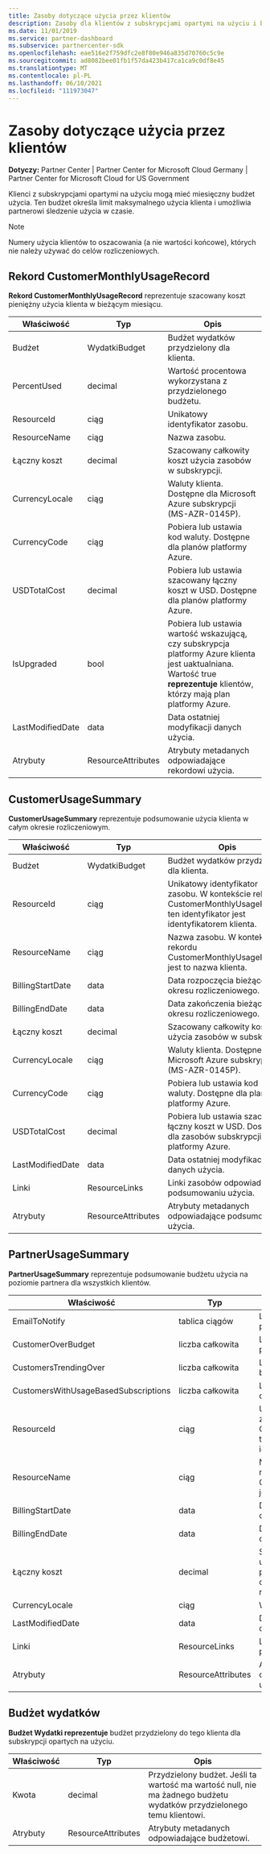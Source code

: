 ```yaml
---
title: Zasoby dotyczące użycia przez klientów
description: Zasoby dla klientów z subskrypcjami opartymi na użyciu i budżetami użycia miesięcznego (w tym CustomerMonthlyUsageRecord, CustomerUsageSummary, PartnerUsageSummary i SpendingBudget).
ms.date: 11/01/2019
ms.service: partner-dashboard
ms.subservice: partnercenter-sdk
ms.openlocfilehash: eae516e2f759dfc2e8f80e946a835d70760c5c9e
ms.sourcegitcommit: ad8082bee01fb1f57da423b417ca1ca9c0df8e45
ms.translationtype: MT
ms.contentlocale: pl-PL
ms.lasthandoff: 06/10/2021
ms.locfileid: "111973047"
---
```

# <a name="customer-usage-resources"></a>Zasoby dotyczące użycia przez klientów

**Dotyczy:** Partner Center | Partner Center for Microsoft Cloud Germany | Partner Center for Microsoft Cloud for US Government

Klienci z subskrypcjami opartymi na użyciu mogą mieć miesięczny budżet użycia. Ten budżet określa limit maksymalnego użycia klienta i umożliwia partnerowi śledzenie użycia w czasie.

> [!NOTE]
> Numery użycia klientów to oszacowania (a nie wartości końcowe), których nie należy używać do celów rozliczeniowych.

## <a name="customermonthlyusagerecord"></a>Rekord CustomerMonthlyUsageRecord

**Rekord CustomerMonthlyUsageRecord** reprezentuje szacowany koszt pieniężny użycia klienta w bieżącym miesiącu.

| Właściwość         | Typ               | Opis                                                              |
|------------------|--------------------|--------------------------------------------------------------------------|
| Budżet           | WydatkiBudget     | Budżet wydatków przydzielony dla klienta.                          |
| PercentUsed      | decimal             | Wartość procentowa wykorzystana z przydzielonego budżetu.                        |
| ResourceId       | ciąg             | Unikatowy identyfikator zasobu.                                   |
| ResourceName     | ciąg             | Nazwa zasobu.                                                |
| Łączny koszt        | decimal             | Szacowany całkowity koszt użycia zasobów w subskrypcji.|
| CurrencyLocale   | ciąg             | Waluty klienta. Dostępne dla Microsoft Azure subskrypcji (MS-AZR-0145P).            |
| CurrencyCode     | ciąg             | Pobiera lub ustawia kod waluty. Dostępne dla planów platformy Azure.           |
| USDTotalCost     | decimal             | Pobiera lub ustawia szacowany łączny koszt w USD. Dostępne dla planów platformy Azure.                                         |
| IsUpgraded       | bool             | Pobiera lub ustawia wartość wskazującą, czy subskrypcja platformy Azure klienta jest uaktualniana. Wartość true **reprezentuje** klientów, którzy mają plan platformy Azure.                         |
| LastModifiedDate | data               | Data ostatniej modyfikacji danych użycia.                               |
| Atrybuty       | ResourceAttributes | Atrybuty metadanych odpowiadające rekordowi użycia.               |

## <a name="customerusagesummary"></a>CustomerUsageSummary

**CustomerUsageSummary** reprezentuje podsumowanie użycia klienta w całym okresie rozliczeniowym.

| Właściwość         | Typ               | Opis                                                                                                      |
|------------------|--------------------|------------------------------------------------------------------------------------------------------------------|
| Budżet           | WydatkiBudget     | Budżet wydatków przydzielony dla klienta.                                                                  |
| ResourceId       | ciąg             | Unikatowy identyfikator zasobu. W kontekście rekordu CustomerMonthlyUsageRecord ten identyfikator jest identyfikatorem klienta. |
| ResourceName     | ciąg             | Nazwa zasobu. W kontekście rekordu CustomerMonthlyUsageRecord jest to nazwa klienta.               |
| BillingStartDate | data               | Data rozpoczęcia bieżącego okresu rozliczeniowego.                                                                    |
| BillingEndDate   | data               | Data zakończenia bieżącego okresu rozliczeniowego.                                                                      |
| Łączny koszt        | decimal             | Szacowany całkowity koszt użycia zasobów w subskrypcji.                                         |
| CurrencyLocale   | ciąg             | Waluty klienta. Dostępne dla Microsoft Azure subskrypcji (MS-AZR-0145P).                                         |
| CurrencyCode     | ciąg             | Pobiera lub ustawia kod waluty. Dostępne dla planów platformy Azure.                                         |
| USDTotalCost     | decimal             | Pobiera lub ustawia szacowany łączny koszt w USD. Dostępne dla zasobów subskrypcji planu platformy Azure.                                         |
| LastModifiedDate | data               | Data ostatniej modyfikacji danych użycia.                                                                       |
| Linki            | ResourceLinks      | Linki zasobów odpowiadające podsumowaniu użycia.                                                           |
| Atrybuty       | ResourceAttributes | Atrybuty metadanych odpowiadające podsumowaniu użycia.                                                      |

## <a name="partnerusagesummary"></a>PartnerUsageSummary

**PartnerUsageSummary** reprezentuje podsumowanie budżetu użycia na poziomie partnera dla wszystkich klientów.

| Właściwość         | Typ               | Opis                                                                                                      |
|------------------|--------------------|------------------------------------------------------------------------------------------------------------------|
| EmailToNotify   | tablica ciągów   | Lista adresów e-mail dla powiadomień.                                                                   |
| CustomerOverBudget | liczba całkowita          | Liczba klientów, którzy przemkną budżet.                                                                    |
| CustomersTrendingOver | liczba całkowita       | Liczba klientów, którzy są blisko przesunić budżet.                                                     |
| CustomersWithUsageBasedSubscriptions  | liczba całkowita | Liczba klientów z subskrypcją opartą na użyciu.                                               |
| ResourceId       | ciąg             | Unikatowy identyfikator zasobu. W kontekście rekordu CustomerMonthlyUsageRecord ten identyfikator jest identyfikatorem klienta. |
| ResourceName     | ciąg             | Nazwa zasobu. W kontekście rekordu CustomerMonthlyUsageRecord jest to nazwa klienta.               |
| BillingStartDate | data               | Data rozpoczęcia bieżącego okresu rozliczeniowego.                                                                    |
| BillingEndDate   | data               | Data zakończenia bieżącego okresu rozliczeniowego.                                                                      |
| Łączny koszt        | decimal             | Szacowany łączny koszt użycia całego klienta na podstawie bieżącego użycia od początku okresu rozliczeniowego.      |
| CurrencyLocale   | ciąg             | Wartości regionalnych waluty.                                                                                             |
| LastModifiedDate | data               | Data ostatniej modyfikacji danych użycia.                                                                       |
| Linki            | ResourceLinks      | Linki zasobów odpowiadające podsumowaniu użycia.                                                           |
| Atrybuty       | ResourceAttributes | Atrybuty metadanych odpowiadające podsumowaniu użycia.                                                      |

## <a name="spendingbudget"></a>Budżet wydatków

**Budżet Wydatki reprezentuje** budżet przydzielony do tego klienta dla subskrypcji opartych na użyciu.

| Właściwość   | Typ               | Opis                                                                                         |
|------------|--------------------|-----------------------------------------------------------------------------------------------------|
| Kwota     | decimal             | Przydzielony budżet. Jeśli ta wartość ma wartość null, nie ma żadnego budżetu wydatków przydzielonego temu klientowi. |
| Atrybuty | ResourceAttributes | Atrybuty metadanych odpowiadające budżetowi.                                                |
